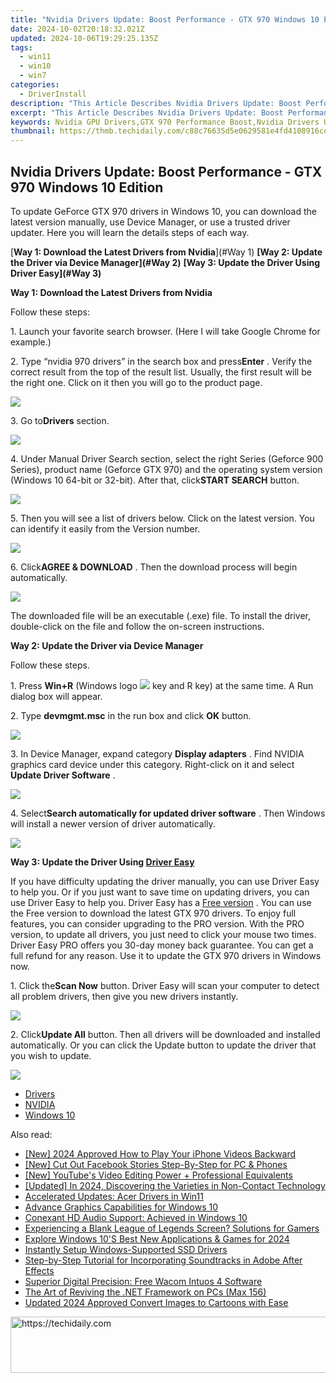 ```yaml
---
title: "Nvidia Drivers Update: Boost Performance - GTX 970 Windows 10 Edition"
date: 2024-10-02T20:18:32.021Z
updated: 2024-10-06T19:29:25.135Z
tags:
  - win11
  - win10
  - win7
categories:
  - DriverInstall
description: "This Article Describes Nvidia Drivers Update: Boost Performance - GTX 970 Windows 10 Edition"
excerpt: "This Article Describes Nvidia Drivers Update: Boost Performance - GTX 970 Windows 10 Edition"
keywords: Nvidia GPU Drivers,GTX 970 Performance Boost,Nvidia Drivers Update for Windows 10,Optimize GTX 970 with Latest Update,Improve Gaming Experience with Nvidia Updates,Latest Nvidia Driver Release for Windows 10 Users,Enhancing GTX 970 Performance on Windows 10
thumbnail: https://thmb.techidaily.com/c88c76635d5e0629581e4fd4108916cee892ed1d438b3013953d19ca906db797.jpg
---
```


## Nvidia Drivers Update: Boost Performance - GTX 970 Windows 10 Edition

 To update GeForce GTX 970 drivers in Windows 10, you can download the latest version manually, use Device Manager, or use a trusted driver updater. Here you will learn the details steps of each way.

[**Way 1: Download the Latest Drivers from Nvidia**](#Way 1)
**[Way 2: Update the Driver via Device Manager](#Way 2)**
**[Way 3: Update the Driver Using Driver Easy](#Way 3)**

**Way 1: Download the Latest Drivers from Nvidia**

Follow these steps:

 1\. Launch your favorite search browser. (Here I will take Google Chrome for example.)

 2\. Type “nvidia 970 drivers” in the search box and press**Enter** . Verify the correct result from the top of the result list. Usually, the first result will be the right one. Click on it then you will go to the product page.

![](https://images.drivereasy.com/wp-content/uploads/2017/02/img_58a280114d84c.jpg)

 3\. Go to**Drivers** section.

![](https://images.drivereasy.com/wp-content/uploads/2017/02/img_58a281dea1340.jpg)

 4\. Under Manual Driver Search section, select the right Series (Geforce 900 Series), product name (Geforce GTX 970) and the operating system version (Windows 10 64-bit or 32-bit). After that, click**START SEARCH** button.

![](https://images.drivereasy.com/wp-content/uploads/2017/02/img_58a2822d4b5a6.jpg)

 5\. Then you will see a list of drivers below. Click on the latest version. You can identify it easily from the Version number.

![](https://images.drivereasy.com/wp-content/uploads/2017/02/img_58a28370968cc.jpg)

 6\. Click**AGREE & DOWNLOAD** . Then the download process will begin automatically.

![](https://images.drivereasy.com/wp-content/uploads/2017/02/img_58a2840b6b0a9.jpg)

 The downloaded file will be an executable (.exe) file. To install the driver, double-click on the file and follow the on-screen instructions.

**Way 2: Update the Driver via Device Manager**

Follow these steps.

 1\. Press **Win+R** (Windows logo ![](https://images.drivereasy.com/wp-content/uploads/2016/10/img_57fef72359c9c.png) key and R key) at the same time. A Run dialog box will appear.

 2\. Type **devmgmt.msc** in the run box and click **OK** button.

![](https://images.drivereasy.com/wp-content/uploads/2016/10/img_5806e27e27212.png)

 3\. In Device Manager, expand category **Display adapters**  . Find NVIDIA graphics card device under this category. Right-click on it and select **Update Driver Software** .

![](https://images.drivereasy.com/wp-content/uploads/2017/02/img_58a285b02ab52.png)

 4\. Select**Search automatically for updated driver software** . Then Windows will install a newer version of driver automatically.

![](https://images.drivereasy.com/wp-content/uploads/2017/02/img_58a286a881cbe.jpg)

 **Way 3: Update the Driver Using [Driver Easy](https://tools.techidaily.com/drivereasy/download/)**

 If you have difficulty updating the driver manually, you can use Driver Easy to help you. Or if you just want to save time on updating drivers, you can use Driver Easy to help you. Driver Easy has a [Free version](https://tools.techidaily.com/drivereasy/download/) . You can use the Free version to download the latest GTX 970 drivers. To enjoy full features, you can consider upgrading to the PRO version. With the PRO version, to update all drivers, you just need to click your mouse two times. Driver Easy PRO offers you 30-day money back guarantee. You can get a full refund for any reason. Use it to update the GTX 970 drivers in Windows now.

 1\. Click the**Scan Now** button. Driver Easy will scan your computer to detect all problem drivers, then give you new drivers instantly.

![](https://images.drivereasy.com/wp-content/uploads/2017/04/img_58ef0b0153d00.png)

 2\. Click**Update All** button. Then all drivers will be downloaded and installed automatically. Or you can click the Update button to update the driver that you wish to update.

![](https://images.drivereasy.com/wp-content/uploads/2017/04/img_58ef0bd6c5552.jpg)

* [Drivers](https://tools.techidaily.com/drivereasy/download/)
* [NVIDIA](https://tools.techidaily.com/drivereasy/download/)
* [Windows 10](https://tools.techidaily.com/drivereasy/download/)

<ins class="adsbygoogle"
     style="display:block"
     data-ad-format="autorelaxed"
     data-ad-client="ca-pub-7571918770474297"
     data-ad-slot="1223367746"></ins>

<ins class="adsbygoogle"
     style="display:block"
     data-ad-client="ca-pub-7571918770474297"
     data-ad-slot="8358498916"
     data-ad-format="auto"
     data-full-width-responsive="true"></ins>

<span class="atpl-alsoreadstyle">Also read:</span>
<div><ul>
<li><a href="https://article-helps.techidaily.com/new-2024-approved-how-to-play-your-iphone-videos-backward/"><u>[New] 2024 Approved How to Play Your iPhone Videos Backward</u></a></li>
<li><a href="https://facebook-video-files.techidaily.com/new-cut-out-facebook-stories-step-by-step-for-pc-and-phones/"><u>[New] Cut Out Facebook Stories Step-By-Step for PC & Phones</u></a></li>
<li><a href="https://facebook-video-footage.techidaily.com/new-youtubes-video-editing-power-plus-professional-equivalents/"><u>[New] YouTube's Video Editing Power + Professional Equivalents</u></a></li>
<li><a href="https://article-knowledge.techidaily.com/updated-in-2024-discovering-the-varieties-in-non-contact-technology/"><u>[Updated] In 2024, Discovering the Varieties in Non-Contact Technology</u></a></li>
<li><a href="https://driver-install.techidaily.com/accelerated-updates-acer-drivers-in-win11/"><u>Accelerated Updates: Acer Drivers in Win11</u></a></li>
<li><a href="https://driver-install.techidaily.com/advance-graphics-capabilities-for-windows-10/"><u>Advance Graphics Capabilities for Windows 10</u></a></li>
<li><a href="https://driver-install.techidaily.com/conexant-hd-audio-support-achieved-in-windows-10/"><u>Conexant HD Audio Support: Achieved in Windows 10</u></a></li>
<li><a href="https://win-answers.techidaily.com/experiencing-a-blank-league-of-legends-screen-solutions-for-gamers/"><u>Experiencing a Blank League of Legends Screen? Solutions for Gamers</u></a></li>
<li><a href="https://vp-tips.techidaily.com/explore-windows-10s-best-new-applications-and-games-for-2024/"><u>Explore Windows 10'S Best New Applications & Games for 2024</u></a></li>
<li><a href="https://driver-install.techidaily.com/instantly-setup-windows-supported-ssd-drivers/"><u>Instantly Setup Windows-Supported SSD Drivers</u></a></li>
<li><a href="https://sound-optimizing.techidaily.com/step-by-step-tutorial-for-incorporating-soundtracks-in-adobe-after-effects/"><u>Step-by-Step Tutorial for Incorporating Soundtracks in Adobe After Effects</u></a></li>
<li><a href="https://driver-install.techidaily.com/superior-digital-precision-free-wacom-intuos-4-software/"><u>Superior Digital Precision: Free Wacom Intuos 4 Software</u></a></li>
<li><a href="https://win11-tips.techidaily.com/the-art-of-reviving-the-net-framework-on-pcs-max-156/"><u>The Art of Reviving the .NET Framework on PCs (Max 156)</u></a></li>
<li><a href="https://ai-video-apps.techidaily.com/updated-2024-approved-convert-images-to-cartoons-with-ease/"><u>Updated 2024 Approved Convert Images to Cartoons with Ease</u></a></li>
</ul></div>

<!-- affiliate ads begin -->
<a href="https://appsumo.8odi.net/c/5597632/2044585/7443" target="_top" id="2044585">
  <img src="//a.impactradius-go.com/display-ad/7443-2044585" border="0" alt="https://techidaily.com" width="728" height="90"/>
</a>
<img height="0" width="0" src="https://appsumo.8odi.net/i/5597632/2044585/7443" style="position:absolute;visibility:hidden;" border="0" />
<!-- affiliate ads end -->

